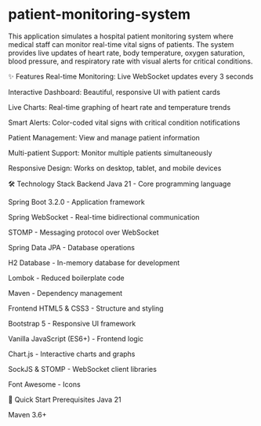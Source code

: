 # patient-monitoring-system
This application simulates a hospital patient monitoring system where medical staff can monitor real-time vital signs of patients. The system provides live updates of heart rate, body temperature, oxygen saturation, blood pressure, and respiratory rate with visual alerts for critical conditions.

✨ Features
Real-time Monitoring: Live WebSocket updates every 3 seconds

Interactive Dashboard: Beautiful, responsive UI with patient cards

Live Charts: Real-time graphing of heart rate and temperature trends

Smart Alerts: Color-coded vital signs with critical condition notifications

Patient Management: View and manage patient information

Multi-patient Support: Monitor multiple patients simultaneously

Responsive Design: Works on desktop, tablet, and mobile devices

🛠 Technology Stack
Backend
Java 21 - Core programming language

Spring Boot 3.2.0 - Application framework

Spring WebSocket - Real-time bidirectional communication

STOMP - Messaging protocol over WebSocket

Spring Data JPA - Database operations

H2 Database - In-memory database for development

Lombok - Reduced boilerplate code

Maven - Dependency management

Frontend
HTML5 & CSS3 - Structure and styling

Bootstrap 5 - Responsive UI framework

Vanilla JavaScript (ES6+) - Frontend logic

Chart.js - Interactive charts and graphs

SockJS & STOMP - WebSocket client libraries

Font Awesome - Icons

🚀 Quick Start
Prerequisites
Java 21

Maven 3.6+
